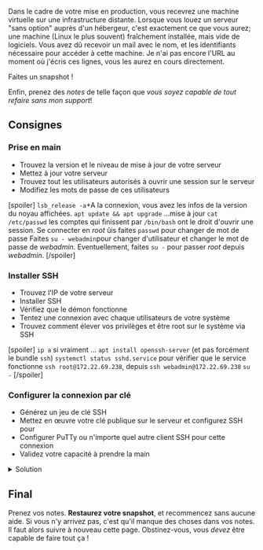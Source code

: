 Dans le cadre de votre mise en production, vous recevrez une machine virtuelle sur une infrastructure distante. Lorsque vous louez un serveur "sans option" auprès d'un hébergeur, c'est exactement ce que vous aurez; une machine (Linux le plus souvent) fraîchement installée, mais vide de logiciels. Vous avez dû recevoir un mail avec le nom, et les identifiants nécessaire pour accéder à cette machine. Je n'ai pas encore l'URL au moment où j'écris ces lignes, vous les aurez en cours directement.

<div class="astuce">Faites un snapshot !</div>

Enfin, prenez des _notes_ de telle façon que _vous soyez capable de tout refaire sans mon support_!
## Consignes
### Prise en main
 - Trouvez la version et le niveau de mise à jour de votre serveur
 - Mettez à jour votre serveur
 - Trouvez tout les utilisateurs autorisés à ouvrir une session sur le serveur
 - Modifiez les mots de passe de ces utilisateurs

[spoiler]
`lsb_release -a`+A la connexion, vous avez les infos de la version du noyau affichées.
`apt update && apt upgrade` …mise à jour
`cat /etc/passwd` les comptes qui finissent par `/bin/bash` ont le droit d'ouvrir une session.
Se connecter en _root_ ûis faites `passwd` pour changer de mot de passe
Faites `su - webadmin`pour changer d'utilisateur et changer le mot de passe de _webadmin_.
Eventuellement, faites `su -` pour passer _root_ depuis _webadmin_.
[/spoiler]

### Installer SSH
 - Trouvez l'IP de votre serveur
 - Installer SSH
 - Vérifiez que le démon fonctionne
 - Tentez une connexion avec chaque utilisateurs de votre système
 - Trouvez comment élever vos privilèges et être root sur le système via SSH

[spoiler]
`ip a` si vraiment ...
`apt install openssh-server` (et pas forcément le bundle `ssh`)
`systemctl status sshd.service` pour vérifier que le service fonctionne
`ssh root@172.22.69.238`, depuis 
`ssh webadmin@172.22.69.238`
`su -` 
[/spoiler]

### Configurer la connexion par clé
 - Générez un jeu de clé SSH
 - Mettez en œuvre votre clé publique sur le serveur et configurez SSH pour
 - Configurer PuTTy ou n'importe quel autre client SSH pour cette connexion
 - Validez votre capacité à prendre la main

<details class="soluce"><summary>Solution</summary>
Côté serveur : Basculer sur un prompt en tant que _webadmin_  <br/>
<code>ssh-keygen -t ed25519 -C "pereBoullard"</code> + donner un nom explicite  <br/>
<code>cat nomExplicite.pub >> .ssh\authorized_keys</code>  <br/>
Côté client : Pour éviter les soucis d'encodage, on copie le fichier  <br/>
<code>scp webadmin@172.22.69.238:/home/webadmin/pereBoullard ./.ssh/</code><br/>
Ensuite on configure le fichier <code>/etc/ssh/shhd_config</code><br/>
Et on recharge le fichier de conf du démon <code>systemctl reload sshd.service</code><br/>
</details>

## Final
Prenez vos notes. **Restaurez votre snapshot**, et recommencez sans aucune aide.
Si vous n'y arrivez pas, c'est qu'il manque des choses dans vos notes. Il faut alors suivre à nouveau cette page. Obstinez-vous, vous _devez_ être capable de faire tout ça !
